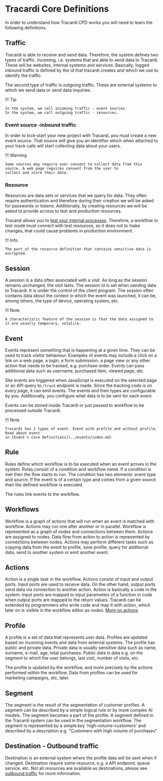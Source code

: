 # Tracardi Core Definitions

In order to understand how Tracardi CPD works you will need to learn the following definitions.

## Traffic

Tracardi is able to receive and send data. Therefore, the system defines two types of traffic. Incoming, i.e. systems that
are able to send data to Tracardi. These will be websites, internal systems and services. Basically, logged inbound
traffic is defined by the id that tracardi creates and which we use to identify the traffic.

The second type of traffic is outgoing traffic. These are external systems to which we send data or send data inquiries.

!!! Tip

    In the system, we call incoming traffic - event sources.
    In the system, we call outgoing traffic - resources.

### Event source -inbound traffic

In order to kick-start your new project with Tracardi, you must create a new event source. That source will give you an
identifier which when attached to your track calls will start collecting data about your users.

!!! Warning

    Some sources may require user consent to collect data from this source. A web page requires consent from the user to
    collect and store their data.

### Resource

Resources are data sets or services that we query for data. They often require authentication and therefore during their
creation we will be asked for passwords or tokens. Additionally, by creating resources we will be asked to provide 
access to test and production resources.

Tracardi allows you to [test your internal processes](../flow/index.md). Therefore, a workflow in test mode must connect 
with test resources, so it does not to make changes, that could cause problems in production environment.

!!! Info

    The part of the resource definition that contains sensitive data is encrypted. 

## Session

A session is a data often associated with a visit. As long as the session remains unchanged, the visit lasts. The session id is
set when sending data to Tracardi. It is under the control of the client program. The session often contains data about the 
context in which the event was launched, it can be, among others, the type of device, operating system, etc.

!!! Note
    
    A characteristic feature of the session is that the data assigned to it are usually temporary, volatile.


## Event

Events represent something that is happening at a given time. They can be used to track
visitor behaviour. Examples of events may include a click on a link on a web page, a login, a form submission, a page
view or any other action that needs to be tracked, e.g. purchase order. Events can pass additional data such as
username, purchased item, viewed page, etc.

Site events are triggered when JavaScript is executed on the selected page or an API query to `/track` endpoint is
made. Since the tracking code is on every page, it can emit events. The events and their types are configurable by you.
Additionally, you configure what data is to be sent for each event.

Events can be stored inside Tracardi or just passed to workflow to be processed outside Tracardi.

!!! Note 

    Tracardi has 2 types of event. Event with profile and without profile. Read about event 
    in [Event's Core Definitions](../events/index.md)

## Rule

Rules define which workflow is to be executed when an event arrives in the system. Rules consist of a condition and
workflow name. If a condition is met then the flow starts to run. The condition has two elements: event type and
source. If the event is of a certain type and comes from a given source then the defined workflow is executed. 

The rules link events to the workflow.

## Workflows

Workflow is a graph of actions that will run when an event is matched with workflow. Actions may run one after another or in
parallel. Workflow is represented as a graph of nodes and connections between them. Actions are assigned to nodes. Data
flow from action to action is represented by connections between nodes. Actions may perform different tasks such as
copying data from the event to profile, save profile, query for additional data, send to another system or emit another
event.

## Actions

Action is a single task in the workflow. Actions consist of input and output ports. Input ports are used to receive
data. On the other hand, output ports send data via connection to another action. Action is basically a code in the
system. Input ports are mapped to input parameters of a function in code when output ports are mapped to the return
values. Tracardi can be extended by programmers who write code and map it with action, which later on is visible in the
workflow editor as nodes. [More on actions](../flow/actions/index.md)

## Profile

A profile is a set of data that represents user data. Profiles are updated based on incoming events and data from
external systems. The profile has public and private data. Private data is usually sensitive data such as name, surname,
e-mail, age, total purchases. Public data is data e.g. on the segment to which the user belongs, last visit, number of
visits, etc.

The profile is updated by the workflow, and more precisely by the actions performed within the workflow. Data from
profiles can be used for marketing campaigns, etc, later.

## Segment

The segment is the result of the segmentation of customer profiles. A segment can be described by a simple logical rule
or by more complex AI models. The segment becomes a part of the profile. A segment defined in the Tracardi system can be used
in the segmentation workflow. The segment is represented by a simple key 'high-volume-customers' and described by
a description e.g. "Customers with high volume of purchases". 
  
## Destination - Outbound traffic

Destination is an external system where the profile data will be sent when if changed. Destination require some 
resource, e.g. a API endpoint, queue service, etc. Not all resources are available as destinations, please see 
[outbound traffic](../traffic/outbound/index.md) for more information.
